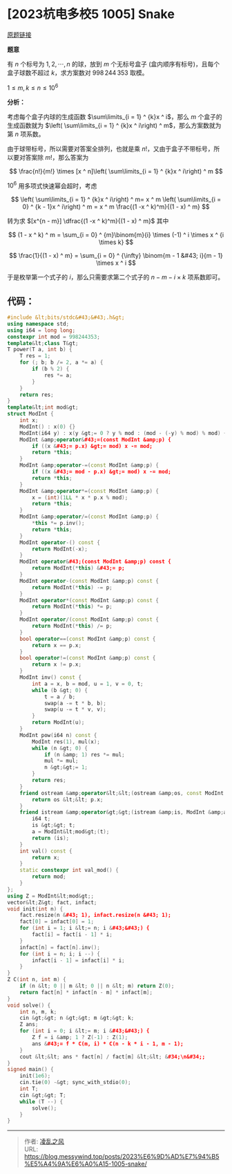 # [2023杭电多校5 1005] Snake


[原题链接](https://acm.hdu.edu.cn/showproblem.php?pid=7328)

**题意**

有 $n$ 个标号为 $1,2,\cdots,n$ 的球，放到 $m$ 个无标号盒子 (盒内顺序有标号)，且每个盒子球数不超过 $k$，求方案数对 $998\,244\,353$ 取模。

$1 \le m,k \le n \le 10 ^ 6$

**分析：**

考虑每个盒子内球的生成函数 $\sum\limits_{i = 1} ^ {k}x ^ i$，那么 $m$ 个盒子的生成函数就为 $\left( \sum\limits_{i = 1} ^ {k}x ^ i\right) ^ m$，那么方案数就为第 $n$ 项系数。

由于球带标号，所以需要对答案全排列，也就是乘 $n!$，又由于盒子不带标号，所以要对答案除 $m!$，那么答案为 

$$
\frac{n!}{m!} \times [x ^ n]\left( \sum\limits_{i = 1} ^ {k}x ^ i\right) ^ m
$$

$10 ^ 6$ 用多项式快速幂会超时，考虑

$$
\left( \sum\limits_{i = 1} ^ {k}x ^ i\right) ^ m= x ^ m \left( \sum\limits_{i = 0} ^ {k - 1}x ^ i\right) ^ m = x ^ m \frac{(1 -x ^ k)^m}{(1 - x) ^ m}
$$

转为求 $[x^{n - m}] \dfrac{(1 -x ^ k)^m}{(1 - x) ^ m}$ 其中

$$
(1 - x ^ k) ^ m = \sum_{i = 0} ^ {m}\binom{m}{i} \times (-1) ^ i \times x ^ {i \times k}
$$

$$
\frac{1}{(1 - x) ^ m} = \sum_{i = 0} ^ {\infty} \binom{m - 1 &#43; i}{m - 1} \times x ^ i
$$

于是枚举第一个式子的 $i$，那么只需要求第二个式子的 $n - m - i \times k$ 项系数即可。
## 代码：
```cpp
#include &lt;bits/stdc&#43;&#43;.h&gt;
using namespace std;
using i64 = long long;
constexpr int mod = 998244353;
template&lt;class T&gt;
T power(T a, int b) {
    T res = 1;
    for (; b; b /= 2, a *= a) {
        if (b % 2) {
            res *= a;
        }
    }
    return res;
}
template&lt;int mod&gt;
struct ModInt {
    int x;
    ModInt() : x(0) {}
    ModInt(i64 y) : x(y &gt;= 0 ? y % mod : (mod - (-y) % mod) % mod) {}
    ModInt &amp;operator&#43;=(const ModInt &amp;p) {
        if ((x &#43;= p.x) &gt;= mod) x -= mod;
        return *this;
    }
    ModInt &amp;operator-=(const ModInt &amp;p) {
        if ((x &#43;= mod - p.x) &gt;= mod) x -= mod;
        return *this;
    }
    ModInt &amp;operator*=(const ModInt &amp;p) {
        x = (int)(1LL * x * p.x % mod);
        return *this;
    }
    ModInt &amp;operator/=(const ModInt &amp;p) {
        *this *= p.inv();
        return *this;
    }
    ModInt operator-() const {
        return ModInt(-x);
    }
    ModInt operator&#43;(const ModInt &amp;p) const {
        return ModInt(*this) &#43;= p;
    }
    ModInt operator-(const ModInt &amp;p) const {
        return ModInt(*this) -= p;
    }
    ModInt operator*(const ModInt &amp;p) const {
        return ModInt(*this) *= p;
    }
    ModInt operator/(const ModInt &amp;p) const {
        return ModInt(*this) /= p;
    }
    bool operator==(const ModInt &amp;p) const {
        return x == p.x;
    }
    bool operator!=(const ModInt &amp;p) const {
        return x != p.x;
    }
    ModInt inv() const {
        int a = x, b = mod, u = 1, v = 0, t;
        while (b &gt; 0) {
            t = a / b;
            swap(a -= t * b, b);
            swap(u -= t * v, v);
        }
        return ModInt(u);
    }
    ModInt pow(i64 n) const {
        ModInt res(1), mul(x);
        while (n &gt; 0) {
            if (n &amp; 1) res *= mul;
            mul *= mul;
            n &gt;&gt;= 1;
        }
        return res;
    }
    friend ostream &amp;operator&lt;&lt;(ostream &amp;os, const ModInt &amp;p) {
        return os &lt;&lt; p.x;
    }
    friend istream &amp;operator&gt;&gt;(istream &amp;is, ModInt &amp;a) {
        i64 t;
        is &gt;&gt; t;
        a = ModInt&lt;mod&gt;(t);
        return (is);
    }
    int val() const {
        return x;
    }
    static constexpr int val_mod() {
        return mod;
    }
};
using Z = ModInt&lt;mod&gt;;
vector&lt;Z&gt; fact, infact;
void init(int n) {
    fact.resize(n &#43; 1), infact.resize(n &#43; 1);
    fact[0] = infact[0] = 1;
    for (int i = 1; i &lt;= n; i &#43;&#43;) {
        fact[i] = fact[i - 1] * i;
    }
    infact[n] = fact[n].inv();
    for (int i = n; i; i --) {
        infact[i - 1] = infact[i] * i;
    }
}
Z C(int n, int m) {
    if (n &lt; 0 || m &lt; 0 || n &lt; m) return Z(0);
    return fact[n] * infact[n - m] * infact[m];
}
void solve() {
    int n, m, k;
    cin &gt;&gt; n &gt;&gt; m &gt;&gt; k;
    Z ans;
    for (int i = 0; i &lt;= m; i &#43;&#43;) {
        Z f = i &amp; 1 ? Z(-1) : Z(1);
        ans &#43;= f * C(m, i) * C(n - k * i - 1, m - 1);
    }
    cout &lt;&lt; ans * fact[n] / fact[m] &lt;&lt; &#34;\n&#34;;
}
signed main() {
    init(1e6);
    cin.tie(0) -&gt; sync_with_stdio(0);
    int T;
    cin &gt;&gt; T;
    while (T --) {
        solve();
    }
}
```

---

> 作者: [凌乱之风](https://github.com/messywind)  
> URL: https://blog.messywind.top/posts/2023%E6%9D%AD%E7%94%B5%E5%A4%9A%E6%A0%A15-1005-snake/  

